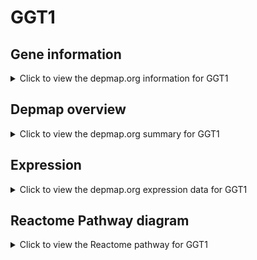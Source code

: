 <h1>GGT1</h1>

<h2>Gene information</h2>
<details>
  <summary>Click to view the depmap.org information for GGT1</summary>
  <p><a href="https://depmap.org/portal/gene/GGT1?tab=about" target="_BLANK">Open page in a new tab...</a></p>
  <iframe src="https://depmap.org/portal/gene/GGT1?tab=about" style="border:none;width:100%;height:800px"></iframe>
</details>

<h2>Depmap overview</h2>
<details>
  <summary>Click to view the depmap.org summary for GGT1</summary>
  <p><a href="https://depmap.org/portal/gene/GGT1?tab=overview" target="_BLANK">Open page in a new tab...</a></p>
  <iframe src="https://depmap.org/portal/gene/GGT1?tab=overview" style="border:none;width:100%;height:800px"></iframe>
</details>

<h2>Expression</h2>
<details>
  <summary>Click to view the depmap.org expression data for GGT1</summary>
  <p><a href="https://depmap.org/portal/gene/GGT1?tab=characterization" target="_BLANK">Open page in a new tab...</a></p>
  <iframe src="https://depmap.org/portal/gene/GGT1?tab=characterization" style="border:none;width:100%;height:800px"></iframe>
</details>



<h2>Reactome Pathway diagram</h2>
<details>
  <summary>Click to view the Reactome pathway for GGT1</summary>
  <p><a href="https://reactome.org/PathwayBrowser/#/R-HSA-9035968" target="_BLANK">Open page in a new tab...</a></p>
  <p>Defective GGT1 causes Glutathionuria (GLUTH)</p>
<iframe src="https://reactome.org/PathwayBrowser/#/R-HSA-9035968" style="border:none;width:100%;height:800px"></iframe>
</details>



